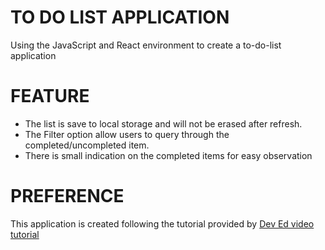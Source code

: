 # TO DO LIST APPLICATION
Using the JavaScript and React environment to create a to-do-list application

# FEATURE
- The list is save to local storage and will not be erased after refresh.
- The Filter option allow users to query through the completed/uncompleted item.
- There is small indication on the completed items for easy observation

# PREFERENCE
This application is created following the tutorial provided by [ Dev Ed video tutorial ](https://www.youtube.com/watch?v=pCA4qpQDZD8&ab_channel=DevEd)
